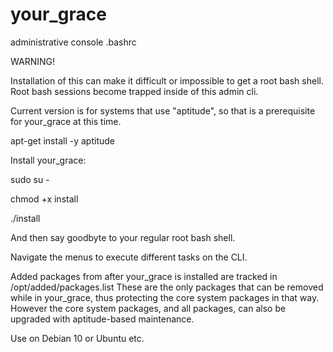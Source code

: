 # your_grace
administrative console .bashrc 

WARNING!

Installation of this can make it difficult or impossible to get a root bash shell.
Root bash sessions become trapped inside of this admin cli.

Current version is for systems that use "aptitude", so that is a prerequisite for your_grace at this time.

apt-get install -y aptitude

Install your_grace:

sudo su -

chmod +x install

./install

And then say goodbyte to your regular root bash shell.

Navigate the menus to execute different tasks on the CLI.

Added packages from after your_grace is installed are tracked in /opt/added/packages.list
These are the only packages that can be removed while in your_grace, thus protecting the core system packages in that way.
However the core system packages, and all packages, can also be upgraded with aptitude-based maintenance.

Use on Debian 10 or Ubuntu etc.

